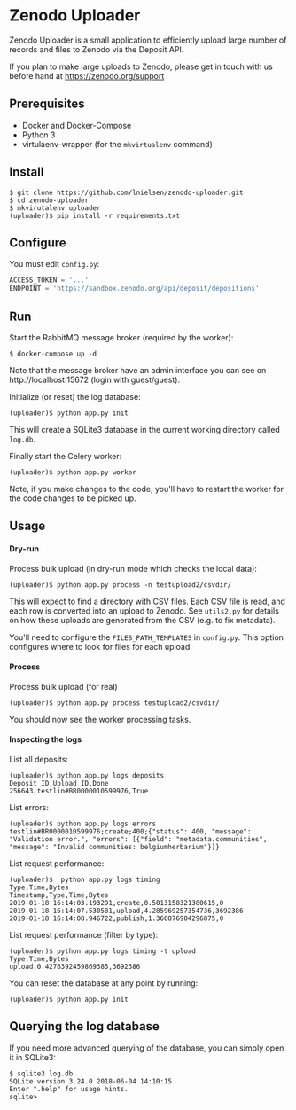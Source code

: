 # Zenodo Uploader

Zenodo Uploader is a small application to efficiently upload large number of
records and files to Zenodo via the Deposit API.

If you plan to make large uploads to Zenodo, please get in touch with us
before hand at https://zenodo.org/support

## Prerequisites

- Docker and Docker-Compose
- Python 3
- virtulaenv-wrapper (for the ``mkvirtualenv`` command)

## Install

```console
$ git clone https://github.com/lnielsen/zenodo-uploader.git
$ cd zenodo-uploader
$ mkvirutalenv uploader
(uploader)$ pip install -r requirements.txt
```

## Configure

You must edit ``config.py``:

```python
ACCESS_TOKEN = '...'
ENDPOINT = 'https://sandbox.zenodo.org/api/deposit/depositions'
```

## Run

Start the RabbitMQ message broker (required by the worker):

```console
$ docker-compose up -d
```

Note that the message broker have an admin interface you can see on
http://localhost:15672 (login with guest/guest).

Initialize (or reset) the log database:

```console
(uploader)$ python app.py init
```

This will create a SQLite3 database in the current working directory called
``log.db``.

Finally start the Celery worker:

```console
(uploader)$ python app.py worker
```

Note, if you make changes to the code, you'll have to restart the worker for
the code changes to be picked up.

## Usage

#### Dry-run

Process bulk upload (in dry-run mode which checks the local data):

```console
(uploader)$ python app.py process -n testupload2/csvdir/
```

This will expect to find a directory with CSV files. Each CSV file is read,
and each row is converted into an upload to Zenodo. See ``utils2.py`` for
details on how these uploads are generated from the CSV (e.g. to fix metadata).

You'll need to configure the ``FILES_PATH_TEMPLATES`` in ``config.py``. This
option configures where to look for files for each upload.

#### Process

Process bulk upload (for real)

```console
(uploader)$ python app.py process testupload2/csvdir/
```

You should now see the worker processing tasks.

#### Inspecting the logs

List all deposits:

```console
(uploader)$ python app.py logs deposits
Deposit ID,Upload ID,Done
256643,testlin#BR0000010599976,True
```

List errors:

```console
(uploader)$ python app.py logs errors
testlin#BR0000010599976;create;400;{"status": 400, "message": "Validation error.", "errors": [{"field": "metadata.communities", "message": "Invalid communities: belgiumherbarium"}]}
```

List request performance:

```console
(uploader)$  python app.py logs timing
Type,Time,Bytes
Timestamp,Type,Time,Bytes
2019-01-18 16:14:03.193291,create,0.5013158321380615,0
2019-01-18 16:14:07.530581,upload,4.285969257354736,3692386
2019-01-18 16:14:08.946722,publish,1.360076904296875,0
```

List request performance (filter by type):

```console
(uploader)$ python app.py logs timing -t upload
Type,Time,Bytes
upload,0.4276392459869385,3692386
```

You can reset the database at any point by running:

```console
(uploader)$ python app.py init
```

## Querying the log database

If you need more advanced querying of the database, you can simply open it in
SQLite3:

```console
$ sqlite3 log.db
SQLite version 3.24.0 2018-06-04 14:10:15
Enter ".help" for usage hints.
sqlite>
```
